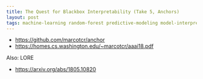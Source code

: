 ```yaml
---
title: The Quest for Blackbox Interpretability (Take 5, Anchors)
layout: post
tags: machine-learning random-forest predictive-modeling model-interpretability easi
---
```



* https://github.com/marcotcr/anchor
* https://homes.cs.washington.edu/~marcotcr/aaai18.pdf



Also: LORE
* https://arxiv.org/abs/1805.10820
